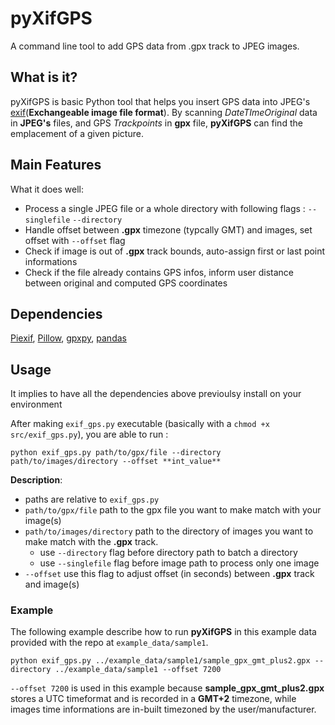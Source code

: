 # pyXifGPS
A command line tool to add GPS data from .gpx track to JPEG images.

## What is it?
pyXifGPS is basic Python tool that helps you insert GPS data into JPEG's [exif](https://en.wikipedia.org/wiki/Exif)(**Exchangeable image file format**). By scanning *DateTImeOriginal* data in **JPEG's** files,  and GPS *Trackpoints* in **gpx** file, **pyXifGPS** can find the emplacement of a given picture.      

## Main Features
What it does well:
* Process a single JPEG file or a whole directory with following flags : `--singlefile` `--directory`
* Handle offset between **.gpx** timezone (typcally GMT) and images, set offset with `--offset` flag
* Check if image is out of **.gpx** track bounds, auto-assign first or last point informations
* Check if the file already contains GPS infos, inform user distance between original and computed GPS coordinates

## Dependencies
[Piexif](https://github.com/hMatoba/Piexif), [Pillow](https://github.com/python-pillow/Pillow), [gpxpy](https://github.com/tkrajina/gpxpy), [pandas](https://github.com/pandas-dev/pandas/)

## Usage
It implies to have all the dependencies above previoulsy install on your environment 

After making `exif_gps.py` executable (basically with a `chmod +x src/exif_gps.py`), you are able to run :

```
python exif_gps.py path/to/gpx/file --directory path/to/images/directory --offset **int_value**
``` 

**Description**:
* paths are relative to `exif_gps.py`
* `path/to/gpx/file` path to the gpx file you want to make match with your image(s)
* `path/to/images/directory` path to the directory of images you want to make match with the **.gpx** track.
    * use `--directory` flag before directory path to batch a directory
    * use `--singlefile` flag before image path to process only one image
* `--offset` use this flag to adjust offset (in seconds) between **.gpx** track and image(s)

### Example
The following example describe how to run **pyXifGPS** in this example data provided with the repo at `example_data/sample1`. 
```
python exif_gps.py ../example_data/sample1/sample_gpx_gmt_plus2.gpx --directory ../example_data/sample1 --offset 7200
```

`--offset 7200` is used in this example because **sample_gpx_gmt_plus2.gpx** stores a UTC timeformat and is recorded in a **GMT+2** timezone, while images time informations are in-built timezoned by the user/manufacturer.
  